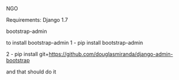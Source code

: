 NGO

Requirements: Django 1.7

bootstrap-admin

to install bootstrap-admin
1 - pip install bootstrap-admin

2 - pip install git+https://github.com/douglasmiranda/django-admin-bootstrap

and that should do it 

